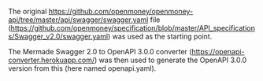The original https://github.com/openmoney/openmoney-api/tree/master/api/swagger/swagger.yaml file (https://github.com/openmoney/specification/blob/master/API_specifications/Swagger_v2.0/swagger.yaml) was used as the starting point.

The Mermade Swagger 2.0 to OpenAPI 3.0.0 converter (https://openapi-converter.herokuapp.com/) was then used to generate the OpenAPI 3.0.0 version from this (here named openapi.yaml).
